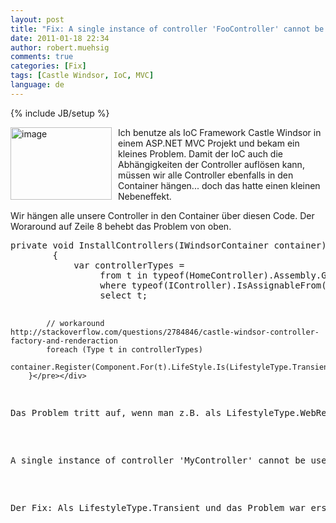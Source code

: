 ```yaml
---
layout: post
title: "Fix: A single instance of controller 'FooController' cannot be used to handle multiple requests - MVC3"
date: 2011-01-18 22:34
author: robert.muehsig
comments: true
categories: [Fix]
tags: [Castle Windsor, IoC, MVC]
language: de
---
```

{% include JB/setup %}
<p><a href="{{BASE_PATH}}/assets/wp-images-de/image1167.png"><img style="border-bottom: 0px; border-left: 0px; margin: 0px 10px 0px 0px; display: inline; border-top: 0px; border-right: 0px" title="image" border="0" alt="image" align="left" src="{{BASE_PATH}}/assets/wp-images-de/image_thumb349.png" width="162" height="116" /></a> </p>  <p>Ich benutze als IoC Framework Castle Windsor in einem ASP.NET MVC Projekt und bekam ein kleines Problem. Damit der IoC auch die Abhängigkeiten der Controller auflösen kann, müssen wir alle Controller ebenfalls in den Container hängen... doch das hatte einen kleinen Nebeneffekt.</p>  <p>Wir hängen alle unsere Controller in den Container über diesen Code. Der Woraround auf Zeile 8 behebt das Problem von oben.</p>  <div style="padding-bottom: 0px; margin: 0px; padding-left: 0px; padding-right: 0px; display: inline; float: none; padding-top: 0px" id="scid:812469c5-0cb0-4c63-8c15-c81123a09de7:5a15d618-19c6-44ea-be6a-eebf36e399d1" class="wlWriterEditableSmartContent"><pre name="code" class="c#">private void InstallControllers(IWindsorContainer container)
        {
            var controllerTypes =
                 from t in typeof(HomeController).Assembly.GetTypes()
                 where typeof(IController).IsAssignableFrom(t)
                 select t;

            // workaround http://stackoverflow.com/questions/2784846/castle-windsor-controller-factory-and-renderaction
            foreach (Type t in controllerTypes)
                container.Register(Component.For(t).LifeStyle.Is(LifestyleType.Transient).Named(t.FullName));
        }</pre></div>

<p>Das Problem tritt auf, wenn man z.B. als LifestyleType.WebRequest reingibt und über RenderAction einen Controller mehrmals aufruft - das mag das Framework nicht und es kommt die schicke Fehlermeldung. Der Grund ist einfach: Es kommt ein HttpRequest an, also wird genau eine Instanz von Controller erstellt. Auf diese Instanz will er dann über RenderAction mehrmals zugreifen, was aber wohl nicht geht:</p>

<div style="padding-bottom: 0px; margin: 0px; padding-left: 0px; padding-right: 0px; display: inline; float: none; padding-top: 0px" id="scid:812469c5-0cb0-4c63-8c15-c81123a09de7:6feb7d0f-34ff-4650-89c1-4f33b7718823" class="wlWriterEditableSmartContent"><pre name="code" class="c#">A single instance of controller 'MyController' cannot be used to handle multiple requests. If a custom controller factory is in use, make sure that it creates a new instance of the controller for each request.</pre></div>

<p>Der Fix: Als LifestyleType.Transient und das Problem war erstmal weg - ob das gut ist, kann ich noch nicht genau bestimmen ;)</p>
